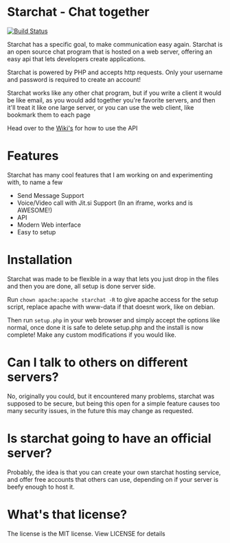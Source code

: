# Starchat - Chat together

[![Build Status](https://travis-ci.org/nekobit1/starchat.svg?branch=master)](https://travis-ci.org/nekobit1/starchat)

Starchat has a specific goal, to make communication easy again. Starchat is an open source chat program that is hosted on a web server, offering an easy api that lets developers create applications.

Starchat is powered by PHP and accepts http requests. Only your username and password is required to create an account!

Starchat works like any other chat program, but if you write a client it would be like email, as you would add together you're favorite servers, and then it'll treat it like one large server, or you can use the web client, like bookmark them to each page

Head over to the [Wiki's](https://github.com/nekobit1/starchat/wiki) for how to use the API

# Features
Starchat has many cool features that I am working on and experimenting with, to name a few

- Send Message Support
- Voice/Video call with Jit.si Support (In an iframe, works and is AWESOME!)
- API
- Modern Web interface
- Easy to setup

# Installation
Starchat was made to be flexible in a way that lets you just drop in the files and then you are done, all setup is done server side.

Run `chown apache:apache starchat -R` to give apache access for the setup script, replace apache with www-data if that doesnt work, like on debian.

Then run `setup.php` in your web browser and simply accept the options like normal, once done it is safe to delete setup.php and the install is now complete! Make any custom modifications if you would like.

# Can I talk to others on different servers?
No, originally you could, but it encountered many problems, starchat was supposed to be secure, but being this open for a simple feature causes too many security issues, in the future this may change as requested.

# Is starchat going to have an official server?
Probably, the idea is that you can create your own starchat hosting service, and offer free accounts that others can use, depending on if your server is beefy enough to host it.

# What's that license?
The license is the MIT license. View LICENSE for details
